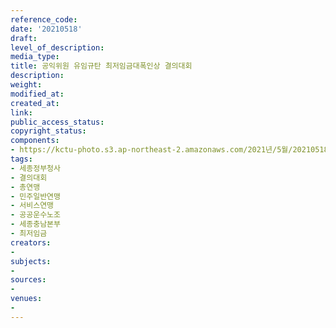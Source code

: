 ```yaml
---
reference_code: 
date: '20210518'
draft: 
level_of_description: 
media_type: 
title: 공익위원 유임규탄 최저임금대폭인상 결의대회
description: 
weight: 
modified_at: 
created_at: 
link: 
public_access_status: 
copyright_status: 
components:
- https://kctu-photo.s3.ap-northeast-2.amazonaws.com/2021년/5월/20210518-공익위원+유임규탄+최저임금대폭인상+결의대회_세종정부청사_결의대회_총연맹_민주일반연맹_서비스연맹_공공운수노조_세종충남본부_최저임금/_1D20267.jpg
tags:
- 세종정부청사
- 결의대회
- 총연맹
- 민주일반연맹
- 서비스연맹
- 공공운수노조
- 세종충남본부
- 최저임금
creators:
- 
subjects:
- 
sources:
- 
venues:
- 
---
```

